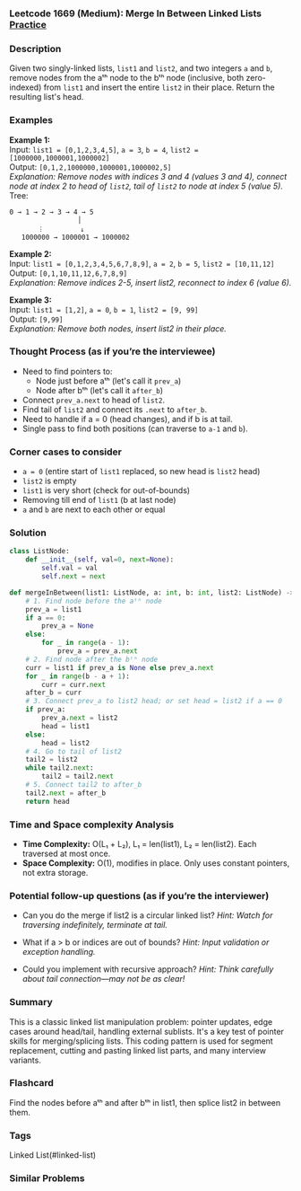 ### Leetcode 1669 (Medium): Merge In Between Linked Lists [Practice](https://leetcode.com/problems/merge-in-between-linked-lists)

### Description  
Given two singly-linked lists, `list1` and `list2`, and two integers `a` and `b`, remove nodes from the aᵗʰ node to the bᵗʰ node (inclusive, both zero-indexed) from `list1` and insert the entire `list2` in their place. Return the resulting list's head.

### Examples  

**Example 1:**  
Input: `list1 = [0,1,2,3,4,5]`, `a = 3`, `b = 4`, `list2 = [1000000,1000001,1000002]`  
Output: `[0,1,2,1000000,1000001,1000002,5]`  
*Explanation: Remove nodes with indices 3 and 4 (values 3 and 4), connect node at index 2 to head of `list2`, tail of `list2` to node at index 5 (value 5).*  
Tree:
```
0 → 1 → 2 → 3 → 4 → 5
                 │
       ︙         ↓
   1000000 → 1000001 → 1000002
```

**Example 2:**  
Input: `list1 = [0,1,2,3,4,5,6,7,8,9]`, `a = 2`, `b = 5`, `list2 = [10,11,12]`  
Output: `[0,1,10,11,12,6,7,8,9]`  
*Explanation: Remove indices 2-5, insert list2, reconnect to index 6 (value 6).*

**Example 3:**  
Input: `list1 = [1,2]`, `a = 0`, `b = 1`, `list2 = [9, 99]`  
Output: `[9,99]`  
*Explanation: Remove both nodes, insert list2 in their place.*


### Thought Process (as if you’re the interviewee)  
- Need to find pointers to:
  - Node just before aᵗʰ (let's call it `prev_a`)
  - Node after bᵗʰ (let's call it `after_b`)
- Connect `prev_a.next` to head of `list2`.
- Find tail of `list2` and connect its `.next` to `after_b`.
- Need to handle if a = 0 (head changes), and if b is at tail.
- Single pass to find both positions (can traverse to `a-1` and `b`).


### Corner cases to consider  
- `a = 0` (entire start of `list1` replaced, so new head is `list2` head)
- `list2` is empty
- `list1` is very short (check for out-of-bounds)
- Removing till end of `list1` (b at last node)
- `a` and `b` are next to each other or equal


### Solution

```python
class ListNode:
    def __init__(self, val=0, next=None):
        self.val = val
        self.next = next

def mergeInBetween(list1: ListNode, a: int, b: int, list2: ListNode) -> ListNode:
    # 1. Find node before the aᵗʰ node
    prev_a = list1
    if a == 0:
        prev_a = None
    else:
        for _ in range(a - 1):
            prev_a = prev_a.next
    # 2. Find node after the bᵗʰ node
    curr = list1 if prev_a is None else prev_a.next
    for _ in range(b - a + 1):
        curr = curr.next
    after_b = curr
    # 3. Connect prev_a to list2 head; or set head = list2 if a == 0
    if prev_a:
        prev_a.next = list2
        head = list1
    else:
        head = list2
    # 4. Go to tail of list2
    tail2 = list2
    while tail2.next:
        tail2 = tail2.next
    # 5. Connect tail2 to after_b
    tail2.next = after_b
    return head
```

### Time and Space complexity Analysis  

- **Time Complexity:** O(L₁ + L₂), L₁ = len(list1), L₂ = len(list2). Each traversed at most once.
- **Space Complexity:** O(1), modifies in place. Only uses constant pointers, not extra storage.


### Potential follow-up questions (as if you’re the interviewer)  

- Can you do the merge if list2 is a circular linked list?
  *Hint: Watch for traversing indefinitely, terminate at tail.*

- What if a > b or indices are out of bounds?
  *Hint: Input validation or exception handling.*

- Could you implement with recursive approach?
  *Hint: Think carefully about tail connection—may not be as clear!*

### Summary
This is a classic linked list manipulation problem: pointer updates, edge cases around head/tail, handling external sublists. It's a key test of pointer skills for merging/splicing lists. This coding pattern is used for segment replacement, cutting and pasting linked list parts, and many interview variants.


### Flashcard
Find the nodes before aᵗʰ and after bᵗʰ in list1, then splice list2 in between them.

### Tags
Linked List(#linked-list)

### Similar Problems
